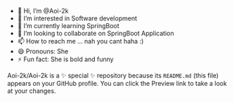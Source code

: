 - 👋 Hi, I’m @Aoi-2k
- 👀 I’m interested in Software development 
- 🌱 I’m currently learning SpringBoot
- 💞️ I’m looking to collaborate on SpringBoot Application
- 📫 How to reach me ... nah you cant haha :)
- 😄 Pronouns: She
- ⚡ Fun fact: She is bold and funny


Aoi-2k/Aoi-2k is a ✨ special ✨ repository because its `README.md` (this file) appears on your GitHub profile.
You can click the Preview link to take a look at your changes.

